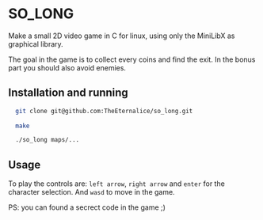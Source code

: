 # SO_LONG

Make a small 2D video game in C for linux, using only the MiniLibX as graphical library.

The goal in the game is to collect every coins and find the exit. In the bonus part you should also avoid enemies.

## Installation and running

```bash
  git clone git@github.com:TheEternalice/so_long.git
  
  make

  ./so_long maps/...
```

## Usage

To play the controls are: ```left arrow```, ```right arrow``` and ```enter``` for the character selection. And ```wasd``` to move in the game.

PS: you can found a secrect code in the game ;)

